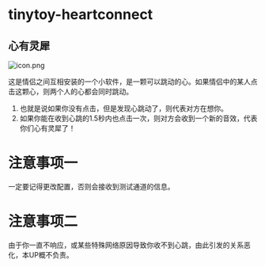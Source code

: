 # tinytoy-heartconnect
## 心有灵犀

![icon.png](https://p6-juejin.byteimg.com/tos-cn-i-k3u1fbpfcp/b7ad006c54b94340999a3628d990e325~tplv-k3u1fbpfcp-watermark.image?)

这是情侣之间互相安装的一个小软件，是一颗可以跳动的心。如果情侣中的某人点击这颗心，则两个人的心都会同时跳动。

1. 也就是说如果你没有点击，但是发现心跳动了，则代表对方在想你。
2. 如果你能在收到心跳的1.5秒内也点击一次，则对方会收到一个新的音效，代表你们心有灵犀了！

# 注意事项一

一定要记得更改配置，否则会接收到测试通道的信息。

# 注意事项二

由于你一直不响应，或某些特殊网络原因导致你收不到心跳，由此引发的关系恶化，本UP概不负责。